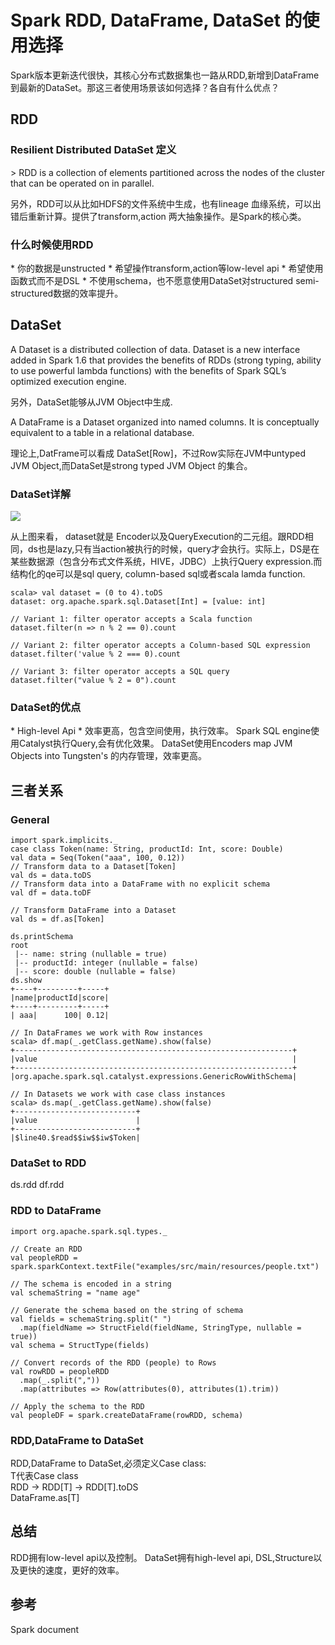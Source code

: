 <h1 id="id1">Spark RDD, DataFrame, DataSet 的使用选择 </h1>
Spark版本更新迭代很快，其核心分布式数据集也一路从RDD,新增到DataFrame到最新的DataSet。那这三者使用场景该如何选择？各自有什么优点？

<h2 id="id2">RDD</h2> 
<h3>Resilient Distributed DataSet 定义</h3> 
 > 
RDD is a collection of elements partitioned across the nodes of the cluster that can be operated on in parallel.

另外，RDD可以从比如HDFS的文件系统中生成，也有lineage 血缘系统，可以出错后重新计算。提供了transform,action 两大抽象操作。是Spark的核心类。

<h3>什么时候使用RDD</h3>
* 你的数据是unstructed
* 希望操作transform,action等low-level api
* 希望使用函数式而不是DSL
* 不使用schema，也不愿意使用DataSet对structured semi-structured数据的效率提升。


<h2 id="id4">DataSet</h2> 

>
A Dataset is a distributed collection of data. Dataset is a new interface added in Spark 1.6 that provides the benefits of RDDs (strong typing, ability to use powerful lambda functions) with the benefits of Spark SQL’s optimized execution engine.

另外，DataSet能够从JVM Object中生成.

>
A DataFrame is a Dataset organized into named columns. It is conceptually equivalent to a table in a relational database.

理论上,DatFrame可以看成 DataSet[Row]，不过Row实际在JVM中untyped JVM Object,而DataSet是strong typed JVM Object 的集合。

<h3>DataSet详解</h3>  

![](https://jaceklaskowski.gitbooks.io/mastering-apache-spark/content/images/spark-sql-Dataset.png)   


从上图来看， dataset就是 Encoder以及QueryExecution的二元组。跟RDD相同，ds也是lazy,只有当action被执行的时候，query才会执行。实际上，DS是在某些数据源（包含分布式文件系统，HIVE，JDBC）上执行Query expression.而结构化的qe可以是sql query, column-based sql或者scala lamda function.  


```
scala> val dataset = (0 to 4).toDS
dataset: org.apache.spark.sql.Dataset[Int] = [value: int]

// Variant 1: filter operator accepts a Scala function
dataset.filter(n => n % 2 == 0).count

// Variant 2: filter operator accepts a Column-based SQL expression
dataset.filter('value % 2 === 0).count

// Variant 3: filter operator accepts a SQL query
dataset.filter("value % 2 = 0").count

```



<h3>DataSet的优点</h3>
* High-level Api
* 效率更高，包含空间使用，执行效率。
  Spark SQL engine使用Catalyst执行Query,会有优化效果。
  DataSet使用Encoders map JVM Objects into Tungsten's 的内存管理，效率更高。
  
  
<h2 id="id4">三者关系</h2> 
<h3>General</h3>  

```  
import spark.implicits._
case class Token(name: String, productId: Int, score: Double)
val data = Seq(Token("aaa", 100, 0.12))
// Transform data to a Dataset[Token]
val ds = data.toDS
// Transform data into a DataFrame with no explicit schema
val df = data.toDF

// Transform DataFrame into a Dataset
val ds = df.as[Token]

ds.printSchema
root
 |-- name: string (nullable = true)
 |-- productId: integer (nullable = false)
 |-- score: double (nullable = false)
ds.show
+----+---------+-----+
|name|productId|score|
+----+---------+-----+
| aaa|      100| 0.12|

// In DataFrames we work with Row instances
scala> df.map(_.getClass.getName).show(false)
+--------------------------------------------------------------+
|value                                                         |
+--------------------------------------------------------------+
|org.apache.spark.sql.catalyst.expressions.GenericRowWithSchema|

// In Datasets we work with case class instances
scala> ds.map(_.getClass.getName).show(false)
+---------------------------+
|value                      |
+---------------------------+
|$line40.$read$$iw$$iw$Token|

``` 

<h3>DataSet to RDD</h3>
 ds.rdd  
 df.rdd

<h3>RDD to DataFrame</h3>

```
import org.apache.spark.sql.types._

// Create an RDD
val peopleRDD = spark.sparkContext.textFile("examples/src/main/resources/people.txt")

// The schema is encoded in a string
val schemaString = "name age"

// Generate the schema based on the string of schema
val fields = schemaString.split(" ")
  .map(fieldName => StructField(fieldName, StringType, nullable = true))
val schema = StructType(fields)

// Convert records of the RDD (people) to Rows
val rowRDD = peopleRDD
  .map(_.split(","))
  .map(attributes => Row(attributes(0), attributes(1).trim))

// Apply the schema to the RDD
val peopleDF = spark.createDataFrame(rowRDD, schema)
```

<h3>RDD,DataFrame to DataSet</h3>

RDD,DataFrame to DataSet,必须定义Case class:  
T代表Case class  
RDD -> RDD[T] -> RDD[T].toDS  
DataFrame.as[T]

<h2 id="id5">总结</h2> 
RDD拥有low-level api以及控制。
DataSet拥有high-level api, DSL,Structure以及更快的速度，更好的效率。

<h2 id="id6">参考</h2> 
Spark document
